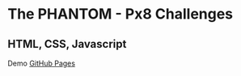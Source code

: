 #  The PHANTOM - Px8 Challenges

## HTML, CSS, Javascript

Demo [GitHub Pages](https://huongnguyen1709.github.io/my-portfolio/)